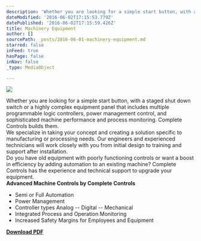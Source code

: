 ```yaml
---
description: 'Whether you are looking for a simple start button, with a staged shut down switch or a highly complex equipment panel that includes multiple programmable logic controllers, power management control, and sophisticated machine performance and process monitoring. Complete Controls builds them.We specialize in taking your concept and creating a solution specific to manufacturing or processing needs. Our engineers and experienced technicians will work closely with you from initial design to training and support after installation.Do you have old equipment with poorly functioning controls or want a boost in efficiency by adding automation to an existing machine? Complete Controls has the experience and technical support to upgrade your equipment. Advanced Machine Controls by Complete Controls'
dateModified: '2016-06-02T17:15:53.779Z'
datePublished: '2016-06-02T17:15:59.426Z'
title: Machinery Equipment
author: []
sourcePath: _posts/2016-06-01-machinery-equipment.md
starred: false
inFeed: true
hasPage: false
inNav: false
_type: MediaObject

---
```

![](https://the-grid-user-content.s3-us-west-2.amazonaws.com/6129278b-972f-45c1-8172-c773652346aa.jpg)

Whether you are looking for a simple start button, with a staged shut down switch or a highly complex equipment panel that includes multiple programmable logic controllers, power management control, and sophisticated machine performance and process monitoring. Complete Controls builds them.  
We specialize in taking your concept and creating a solution specific to manufacturing or processing needs. Our engineers and experienced technicians will work closely with you from initial design to training and support after installation.  
Do you have old equipment with poorly functioning controls or want a boost in efficiency by adding automation to an existing machine? Complete Controls has the experience and technical support to upgrade your equipment.   
**Advanced Machine Controls by Complete Controls**

* Semi or Full Automation
* Power Management
* Controller types Analog -- Digital -- Mechanical
* Integrated Process and Operation Monitoring
* Increased Safety Margins for Employees and Equipment

**[Download PDF][0]**

[0]: http://www.completecontrolsinc.com/pdfs/EquipmentControls.pdf
